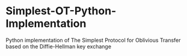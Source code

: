# Simplest-OT-Python-Implementation
Python implementation of The Simplest Protocol for Oblivious Transfer based on the Diffie-Hellman key exchange
